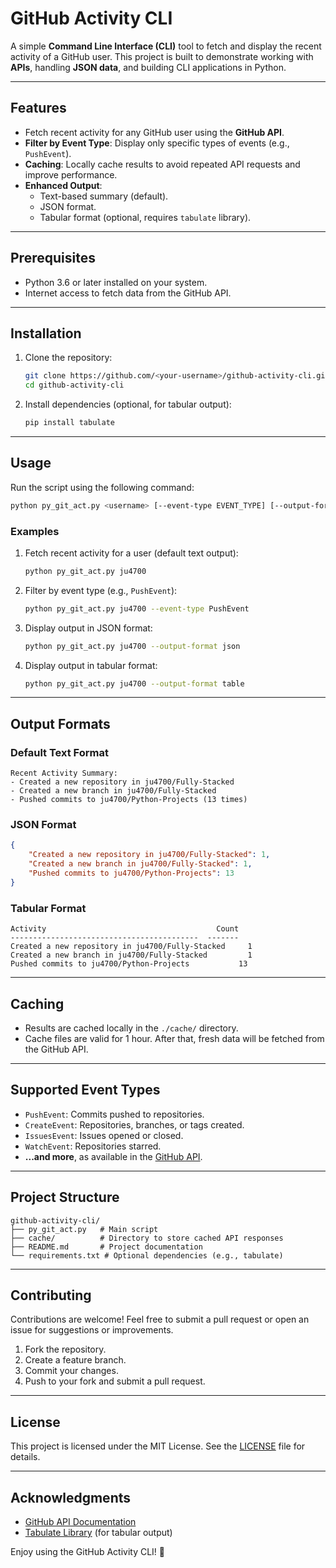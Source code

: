 # GitHub Activity CLI

A simple **Command Line Interface (CLI)** tool to fetch and display the recent activity of a GitHub user. This project is built to demonstrate working with **APIs**, handling **JSON data**, and building CLI applications in Python.

---

## Features

- Fetch recent activity for any GitHub user using the **GitHub API**.
- **Filter by Event Type**: Display only specific types of events (e.g., `PushEvent`).
- **Caching**: Locally cache results to avoid repeated API requests and improve performance.
- **Enhanced Output**:
  - Text-based summary (default).
  - JSON format.
  - Tabular format (optional, requires `tabulate` library).

---

## Prerequisites

- Python 3.6 or later installed on your system.
- Internet access to fetch data from the GitHub API.

---

## Installation

1. Clone the repository:
   ```bash
   git clone https://github.com/<your-username>/github-activity-cli.git
   cd github-activity-cli
   ```

2. Install dependencies (optional, for tabular output):
   ```bash
   pip install tabulate
   ```

---

## Usage

Run the script using the following command:
```bash
python py_git_act.py <username> [--event-type EVENT_TYPE] [--output-format FORMAT]
```

### **Examples**

1. Fetch recent activity for a user (default text output):
   ```bash
   python py_git_act.py ju4700
   ```

2. Filter by event type (e.g., `PushEvent`):
   ```bash
   python py_git_act.py ju4700 --event-type PushEvent
   ```

3. Display output in JSON format:
   ```bash
   python py_git_act.py ju4700 --output-format json
   ```

4. Display output in tabular format:
   ```bash
   python py_git_act.py ju4700 --output-format table
   ```

---

## Output Formats

### **Default Text Format**
```plaintext
Recent Activity Summary:
- Created a new repository in ju4700/Fully-Stacked
- Created a new branch in ju4700/Fully-Stacked
- Pushed commits to ju4700/Python-Projects (13 times)
```

### **JSON Format**
```json
{
    "Created a new repository in ju4700/Fully-Stacked": 1,
    "Created a new branch in ju4700/Fully-Stacked": 1,
    "Pushed commits to ju4700/Python-Projects": 13
}
```

### **Tabular Format**
```plaintext
Activity                                      Count
------------------------------------------  -------
Created a new repository in ju4700/Fully-Stacked     1
Created a new branch in ju4700/Fully-Stacked         1
Pushed commits to ju4700/Python-Projects           13
```

---

## Caching

- Results are cached locally in the `./cache/` directory.
- Cache files are valid for 1 hour. After that, fresh data will be fetched from the GitHub API.

---

## Supported Event Types

- `PushEvent`: Commits pushed to repositories.
- `CreateEvent`: Repositories, branches, or tags created.
- `IssuesEvent`: Issues opened or closed.
- `WatchEvent`: Repositories starred.
- **...and more**, as available in the [GitHub API](https://docs.github.com/en/rest/activity/events).

---

## Project Structure

```
github-activity-cli/
├── py_git_act.py   # Main script
├── cache/          # Directory to store cached API responses
├── README.md       # Project documentation
└── requirements.txt # Optional dependencies (e.g., tabulate)
```

---

## Contributing

Contributions are welcome! Feel free to submit a pull request or open an issue for suggestions or improvements.

1. Fork the repository.
2. Create a feature branch.
3. Commit your changes.
4. Push to your fork and submit a pull request.

---

## License

This project is licensed under the MIT License. See the [LICENSE](LICENSE) file for details.

---

## Acknowledgments

- [GitHub API Documentation](https://docs.github.com/en/rest)
- [Tabulate Library](https://pypi.org/project/tabulate/) (for tabular output)

Enjoy using the GitHub Activity CLI! 🚀

